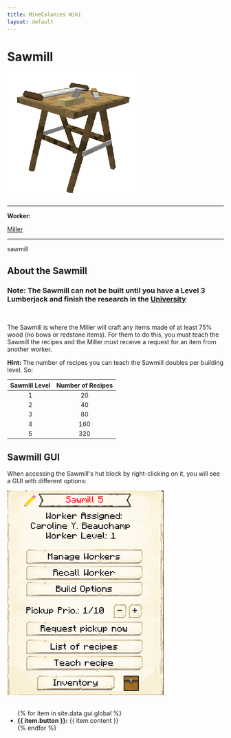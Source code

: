 ```yaml
---
title: MineColonies Wiki
layout: default
---
```

# Sawmill

<div class="infobox box text-center">
    <img src="../../assets/images/buildings/sawmill.png" alt="Sawmill's Hut" />
    <hr />
    <div class="row section-text text-left">
        <div class="col">
        <p><strong>Worker:</strong></p>
        </div>
        <div class="col">
        <p><a href="../workers/miller">Miller</a></p>
        </div>
    </div>
    <hr />
    <recipe>sawmill</recipe>
</div>

## About the Sawmill

### Note: The Sawmill can not be built until you have a Level 3 Lumberjack and finish the research in the [University](../../source/buildings/university)
<br>

The Sawmill is where the Miller will craft any items made of at least 75% wood (no bows or redstone items). For them to do this, you must teach the Sawmill the recipes and the Miller must receive a request for an item from another worker.

**Hint:** The number of recipes you can teach the Sawmill doubles per building level. So:


| Sawmill Level | Number of Recipes |
| :-----: | :-----: |
| 1 | 20 | 
| 2 | 40 |
| 3 | 80 |
| 4 | 160 | 
| 5 | 320 | 


## Sawmill GUI

When accessing the Sawmill's hut block by right-clicking on it, you will see a GUI with different options:  

<div class="row">
  <div class="col-sm-12 col-md">
    <img src="../../assets/images/gui/sawmillgui.png" class="img-fluid mx-auto" alt="Sawmill GUI">
  </div>
  <div class="col-sm-12 col-md">
    <br>
    <ul>
      {% for item in site.data.gui.global %}
        <li><strong>{{ item.button }}:</strong> {{ item.content }}</li>
      {% endfor %}
    </ul>
  </div>
</div>  
<br> <br>
  
